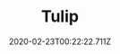 ---
templateKey: blog-post
featuredpost: false
date: 2020-02-23T00:22:22.711Z
title: Tulip
description: The most popular spring flower. Has a very faint sweet smell
type: flower
sellPrice: 30
energy: 45
health: 20
featuredimage: /img/Tulip.png
tags:
  - Spring
  - edible
  - flower
  - Evelyn
---